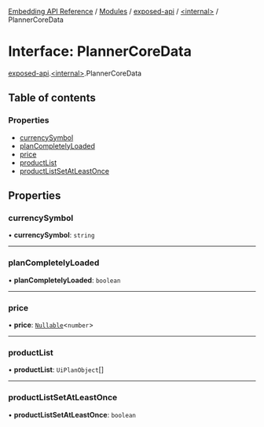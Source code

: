 [Embedding API Reference](../README.md) / [Modules](../modules/README.md) / [exposed-api](../modules/exposed_api.md) / [\<internal\>](../modules/exposed_api._internal_.md) / PlannerCoreData

# Interface: PlannerCoreData

[exposed-api](../modules/exposed_api.md).[\<internal\>](../modules/exposed_api._internal_.md).PlannerCoreData

## Table of contents

### Properties

- [currencySymbol](exposed_api._internal_.PlannerCoreData.md#currencysymbol)
- [planCompletelyLoaded](exposed_api._internal_.PlannerCoreData.md#plancompletelyloaded)
- [price](exposed_api._internal_.PlannerCoreData.md#price)
- [productList](exposed_api._internal_.PlannerCoreData.md#productlist)
- [productListSetAtLeastOnce](exposed_api._internal_.PlannerCoreData.md#productlistsetatleastonce)

## Properties

### currencySymbol

• **currencySymbol**: `string`

___

### planCompletelyLoaded

• **planCompletelyLoaded**: `boolean`

___

### price

• **price**: [`Nullable`](../modules/exposed_api._internal_.md#nullable)\<`number`\>

___

### productList

• **productList**: `UiPlanObject`[]

___

### productListSetAtLeastOnce

• **productListSetAtLeastOnce**: `boolean`
